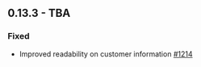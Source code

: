 ## 0.13.3 - TBA

### Fixed
- Improved readability on customer information [#1214](https://github.com/Puzzlepart/did/issues/1214)